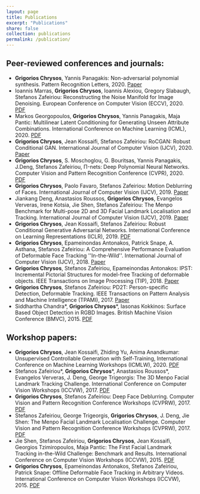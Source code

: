 ```yaml
---
layout: page
title: Publications
excerpt: "Publications"
share: false
collection: publications
permalink: /publication/
---
```


## Peer-reviewed conferences and journals:

*  **Grigorios Chrysos**, Yannis Panagakis: Non-adversarial polynomial synthesis. Pattern Recognition Letters, 2020. [Paper](https://www.sciencedirect.com/science/article/abs/pii/S0167865520304116)
*  Ioannis Marras, **Grigorios Chrysos**, Ioannis Alexiou, Gregory Slabaugh, Stefanos Zafeiriou: Reconstructing the Noise Manifold for Image Denoising. European Conference on Computer Vision (ECCV), 2020. [PDF](https://www.ecva.net/papers/eccv_2020/papers_ECCV/papers/123540596.pdf)
*  Markos Georgopoulos, **Grigorios Chrysos**, Yannis Panagakis, Maja Pantic: Multilinear Latent Conditioning for Generating Unseen Attribute Combinations. International Conference on Machine Learning (ICML), 2020. [PDF](http://proceedings.mlr.press/v119/georgopoulos20a/georgopoulos20a.pdf)
*  **Grigorios Chrysos**, Jean Kossaifi, Stefanos Zafeiriou: RoCGAN: Robust Conditional GAN. International Journal of Computer Vision (IJCV), 2020. [Paper](https://link.springer.com/article/10.1007/s11263-020-01348-5)
*  **Grigorios Chrysos**, S. Moschoglou, G. Bouritsas, Yannis Panagakis, J.Deng, Stefanos Zafeiriou, Π-nets: Deep Polynomial Neural Networks. Computer Vision and Pattern Recognition Conference (CVPR), 2020. [PDF](https://openaccess.thecvf.com/content_CVPR_2020/papers/Chrysos_P-nets_Deep_Polynomial_Neural_Networks_CVPR_2020_paper.pdf)
*  **Grigorios Chrysos**, Paolo Favaro, Stefanos Zafeiriou: Motion Deblurring of Faces. International Journal of Computer Vision (IJCV), 2019. [Paper](https://link.springer.com/article/10.1007/s11263-018-1138-7)
*  Jiankang Deng, Anastasios Roussos, **Grigorios Chrysos**, Evangelos Ververas, Irene Kotsia, Jie Shen, Stefanos Zafeiriou: The Menpo Benchmark for Multi-pose 2D and 3D Facial Landmark Localisation and Tracking. International Journal of Computer Vision (IJCV), 2019. [Paper](https://link.springer.com/article/10.1007/s11263-018-1134-y)
*  **Grigorios Chrysos**, Jean Kossaifi, Stefanos Zafeiriou: Robust Conditional Generative Adversarial Networks. International Conference on Learning Representations (ICLR), 2019. [PDF](https://arxiv.org/pdf/1805.08657.pdf)
*  **Grigorios Chrysos**, Epameinondas Antonakos, Patrick Snape, A. Asthana, Stefanos Zafeiriou: A Comprehensive Performance Evaluation of Deformable Face Tracking ''In-the-Wild''. International Journal of Computer Vision (IJCV), 2018. [Paper](https://link.springer.com/article/10.1007/s11263-017-0999-5)
*  **Grigorios Chrysos**, Stefanos Zafeiriou, Epameinondas Antonakos: IPST: Incremental Pictorial Structures for model-free Tracking of deformable objects. IEEE Transactions on Image Processing (TIP), 2018. [Paper](https://link.springer.com/article/10.1007/s11263-017-0999-5)
*  **Grigorios Chrysos**, Stefanos Zafeiriou: PD2T: Person-specific Detection, Deformable Tracking. IEEE Transactions on Pattern Analysis and Machine Intelligence (TPAMI), 2017. [Paper](https://ieeexplore.ieee.org/abstract/document/8094942)
*  Siddhartha Chandra*, **Grigorios Chrysos***, Iasonas Kokkinos: Surface Based Object Detection in RGBD Images. British Machine Vision Conference (BMVC), 2015. [PDF](https://hal.inria.fr/hal-01263930/document)


## Workshop papers:

*   **Grigorios Chrysos**, Jean Kossaifi, Zhiding Yu, Anima Anandkumar: Unsupervised Controllable Generation with Self-Training, International Conference on Machine Learning Workshops (ICMLW), 2020. [PDF](https://arxiv.org/pdf/2007.09250.pdf)
*  Stefanos Zafeiriou*,  **Grigorios Chrysos***, Anastasios Roussos*, Evangelos Ververas, J. Deng, George Trigeorgis: The 3D Menpo Facial Landmark Tracking Challenge. International Conference on Computer Vision Workshops (ICCVW), 2017. [PDF](https://openaccess.thecvf.com/content_ICCV_2017_workshops/papers/w36/Zafeiriou_The_3D_Menpo_ICCV_2017_paper.pdf)
*  **Grigorios Chrysos**, Stefanos Zafeiriou: Deep Face Deblurring. Computer Vision and Pattern Recognition Conference Workshops (CVPRW), 2017.  [PDF](https://openaccess.thecvf.com/content_cvpr_2017_workshops/w33/papers/Chrysos_Deep_Face_Deblurring_CVPR_2017_paper.pdf)
*  Stefanos Zafeiriou, George Trigeorgis, **Grigorios Chrysos**, J. Deng, Jie Shen: The Menpo Facial Landmark Localisation Challenge. Computer Vision and Pattern Recognition Conference Workshops (CVPRW), 2017. [PDF](https://openaccess.thecvf.com/content_cvpr_2017_workshops/w33/papers/Zafeiriou_The_Menpo_Facial_CVPR_2017_paper.pdf)
*  Jie Shen, Stefanos Zafeiriou, **Grigorios Chrysos**, Jean Kossaifi, Georgios Tzimiropoulos, Maja Pantic: The First Facial Landmark Tracking in-the-Wild Challenge: Benchmark and Results. International Conference on Computer Vision Workshops (ICCVW), 2015. [PDF](https://openaccess.thecvf.com/content_iccv_2015_workshops/w25/papers/Shen_The_First_Facial_ICCV_2015_paper.pdf)
*  **Grigorios Chrysos**, Epameinondas Antonakos, Stefanos Zafeiriou, Patrick Snape: Offline Deformable Face Tracking in Arbitrary Videos. International Conference on Computer Vision Workshops (ICCVW), 2015. [PDF](https://openaccess.thecvf.com/content_iccv_2015_workshops/w25/papers/Chrysos_Offline_Deformable_Face_ICCV_2015_paper.pdf)



